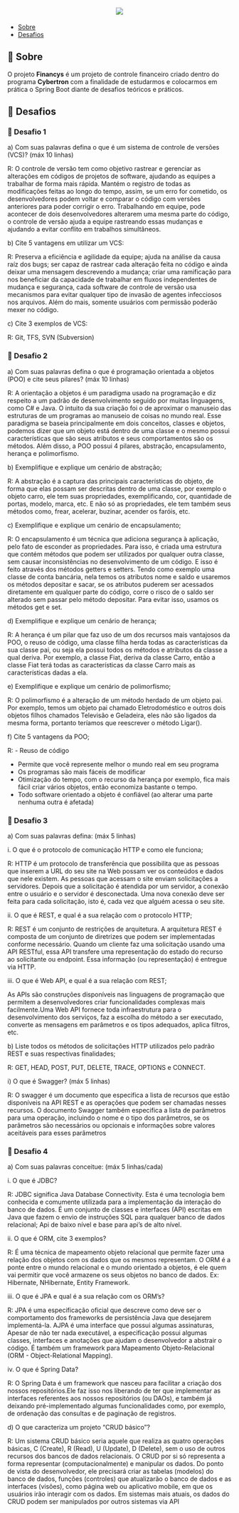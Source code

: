 <h1 align="center">
    <img src="https://ik.imagekit.io/j5g11jplqm5/NTT-Data-Logo_4rrWLwgl_.png?updatedAt=1636466995979">
</h1>

- [Sobre](#📄-sobre)
- [Desafios](#🚀-desafios)

## 📄 Sobre

O projeto <b>Financys</b> é um projeto de controle financeiro criado dentro do programa <b>Cybertron</b> com a finalidade de estudarmos e colocarmos em prática o Spring Boot diante de desafios teóricos e práticos.

## 🚀 Desafios 

<h3 >
    🎯 Desafio 1<br>
</h3>

<p>

a) Com suas palavras defina o que é um sistema de controle de versões (VCS)? (máx 10
linhas)<br>

R: O controle de versão tem como objetivo rastrear e gerenciar as alterações em códigos de
projetos de software, ajudando as equipes a trabalhar de forma mais rápida. Mantém o
registro de todas as modificações feitas ao longo do tempo, assim, se um erro for cometido,
os desenvolvedores podem voltar e comparar o código com versões anteriores para poder
corrigir o erro. Trabalhando em equipe, pode acontecer de dois desenvolvedores alterarem
uma mesma parte do código, o controle de versão ajuda a equipe rastreando essas
mudanças e ajudando a evitar conflito em trabalhos simultâneos.<br>

b) Cite 5 vantagens em utilizar um VCS:<br>

R: Preserva a eficiência e agilidade da equipe; ajuda na análise da causa raíz dos bugs; ser
capaz de rastrear cada alteração feita no código e ainda deixar uma mensagem
descrevendo a mudança; criar uma ramificação para nos beneficiar da capacidade de
trabalhar em fluxos independentes de mudança e segurança, cada software de controle de
versão usa mecanismos para evitar qualquer tipo de invasão de agentes infecciosos nos
arquivos. Além do mais, somente usuários com permissão poderão mexer no código.<br>

c) Cite 3 exemplos de VCS:<br>

R: Git, TFS, SVN (Subversion)

</p>

<h3 >
    🎯 Desafio 2<br>
</h3>

<p>
a) Com suas palavras defina o que é programação orientada a objetos (POO) e cite seus
pilares? (máx 10 linhas) <br>

R: A orientação a objetos é um paradigma usado na programação e diz respeito a um
padrão de desenvolvimento seguido por muitas linguagens, como C# e Java. O intuito da
sua criação foi o de aproximar o manuseio das estruturas de um programas ao manuseio de
coisas no mundo real. Esse paradigma se baseia principalmente em dois conceitos, classes
e objetos, podemos dizer que um objeto está dentro de uma classe e o mesmo possui
características que são seus atributos e seus comportamentos são os métodos. Além disso,
a POO possui 4 pilares, abstração, encapsulamento, herança e polimorfismo.<br>

b) Exemplifique e explique um cenário de abstração;<br>

R: A abstração é a captura das principais características do objeto, de forma que elas
possam ser descritas dentro de uma classe, por exemplo o objeto carro, ele tem suas
propriedades, exemplificando, cor, quantidade de portas, modelo, marca, etc. E não só as
propriedades, ele tem também seus métodos como, frear, acelerar, buzinar, acender os
faróis, etc. <br>

c) Exemplifique e explique um cenário de encapsulamento;<br>

R: O encapsulamento é um técnica que adiciona segurança à aplicação, pelo fato de
esconder as propriedades. Para isso, é criada uma estrutura que contém métodos que
podem ser utilizados por qualquer outra classe, sem causar inconsistências no
desenvolvimento de um código. E isso é feito através dos métodos getters e setters. Tendo
como exemplo uma classe de conta bancária, nela temos os atributos nome e saldo e
usaremos os métodos depositar e sacar, se os atributos puderem ser acessados
diretamente em qualquer parte do código, corre o risco de o saldo ser alterado sem passar
pelo método depositar. Para evitar isso, usamos os métodos get e set.<br>

d) Exemplifique e explique um cenário de herança;<br>

R: A herança é um pilar que faz uso de um dos recursos mais vantajosos da POO, o reuso
de código, uma classe filha herda todas as características da sua classe pai, ou seja ela
possui todos os métodos e atributos da classe a qual deriva. Por exemplo, a classe Fiat,
deriva da classe Carro, então a classe Fiat terá todas as características da classe Carro
mais as características dadas a ela.<br>

e) Exemplifique e explique um cenário de polimorfismo;<br>

R: O polimorfismo é a alteração de um método herdado de um objeto pai. Por exemplo,
temos um objeto pai chamado Eletrodoméstico e outros dois objetos filhos chamados
Televisão e Geladeira, eles não são ligados da mesma forma, portanto teríamos que
reescrever o método Ligar().<br>

f) Cite 5 vantagens da POO;<br>

R: - Reuso de código
- Permite que você represente melhor o mundo real em seu programa
- Os programas são mais fáceis de modificar
- Otimização do tempo, com o recurso da herança por exemplo, fica mais fácil criar
vários objetos, então economiza bastante o tempo.
- Todo software orientado a objeto é confiável (ao alterar uma parte nenhuma outra é
afetada)

</p>

<h3 >
    🎯 Desafio 3<br>
</h3>

<p>

a) Com suas palavras defina: (máx 5 linhas)<br>

i. O que é o protocolo de comunicação HTTP e como ele funciona;<br>

R: HTTP é um protocolo de transferência que possibilita que as pessoas que inserem a URL
do seu site na Web possam ver os conteúdos e dados que nele existem. As pessoas que
acessam o site enviam solicitações a servidores. Depois que a solicitação é atendida por
um servidor, a conexão entre o usuário e o servidor é desconectada. Uma nova conexão
deve ser feita para cada solicitação, isto é, cada vez que alguém acessa o seu site.<br>

ii. O que é REST, e qual é a sua relação com o protocolo HTTP;<br>

R: REST é um conjunto de restrições de arquitetura. A arquitetura REST é composta de um
conjunto de diretrizes que podem ser implementadas conforme necessário. Quando um
cliente faz uma solicitação usando uma API RESTful, essa API transfere uma representação
do estado do recurso ao solicitante ou endpoint. Essa informação (ou representação) é
entregue via HTTP.<br>

iii. O que é Web API, e qual é a sua relação com REST;<br>

As APIs são construções disponíveis nas linguagens de programação que permitem a
desenvolvedores criar funcionalidades complexas mais facilmente.Uma Web API fornece
toda infraestrutura para o desenvolvimento dos serviços, faz a escolha do método a ser
executado, converte as mensagens em parâmetros e os tipos adequados, aplica filtros, etc.<br>

b) Liste todos os métodos de solicitações HTTP utilizados pelo padrão REST e suas
respectivas finalidades;<br>

R: GET, HEAD, POST, PUT, DELETE, TRACE, OPTIONS e CONNECT.<br>

i) O que é Swagger? (máx 5 linhas)<br>

R: O swagger é um documento que especifica a lista de recursos que estão
disponíveis na API REST e as operações que podem ser chamadas nesses
recursos. O documento Swagger também especifica a lista de parâmetros para uma
operação, incluindo o nome e o tipo dos parâmetros, se os parâmetros são
necessários ou opcionais e informações sobre valores aceitáveis para esses
parâmetros

</p>

<h3 >
    🎯 Desafio 4<br>
</h3>

<p>

a) Com suas palavras conceitue: (máx 5 linhas/cada)<br>

i. O que é JDBC?<br>

R: JDBC significa Java Database Connectivity. Esta é uma tecnologia bem conhecida e
comumente utilizada para a implementação da interação do banco de dados. É um conjunto
de classes e interfaces (API) escritas em Java que fazem o envio de instruções SQL para
qualquer banco de dados relacional; Api de baixo nível e base para api’s de alto nível.<br>

ii. O que é ORM, cite 3 exemplos?<br>

R: É uma técnica de mapeamento objeto relacional que permite fazer uma relação dos
objetos com os dados que os mesmos representam. O ORM é a ponte entre o mundo
relacional e o mundo orientado a objetos, é ele quem vai permitir que você armazene os
seus objetos no banco de dados. Ex: Hibernate, NHibernate, Entity Framework.<br>

iii. O que é JPA e qual é a sua relação com os ORM’s?<br>

R: JPA é uma especificação oficial que descreve como deve ser o comportamento dos
frameworks de persistência Java que desejarem implementá-la. AJPA é uma interface que
possui algumas assinaturas, Apesar de não ter nada executável, a especificação possui
algumas classes, interfaces e anotações que ajudam o desenvolvedor a abstrair o código. É
também um framework para Mapeamento Objeto-Relacional (ORM - Object-Relational
Mapping).<br>

iv. O que é Spring Data?<br>

R: O Spring Data é um framework que nasceu para facilitar a criação dos nossos
repositórios.Ele faz isso nos liberando de ter que implementar as interfaces referentes aos
nossos repositórios (ou DAOs), e também já deixando pré-implementado algumas
funcionalidades como, por exemplo, de ordenação das consultas e de paginação de
registros.<br>

d) O que caracteriza um projeto “CRUD básico”?<br>

R: Um sistema CRUD básico seria aquele que realiza as quatro operações básicas, C
(Create), R (Read), U (Update), D (Delete), sem o uso de outros recursos dos bancos de
dados relacionais. O CRUD por si só representa a forma representar (computacionalmente)
e manipular os dados. Do ponto de vista do desenvolvedor, ele precisará criar as tabelas
(modelos) do banco de dados, funções (controles) que atualizarão o banco de dados e as
interfaces (visões), como página web ou aplicativo mobile, em que os usuários irão interagir
com os dados. Em sistemas mais atuais, os dados do CRUD podem ser manipulados por
outros sistemas via API

</p>
